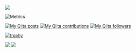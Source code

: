 ![](https://komarev.com/ghpvc/?username=hishizuka)

![Metrics](https://metrics.lecoq.io/hishizuka?template=classic&config.timezone=Asia%2FTokyo)

[![My Qiita posts](https://qiita-badge.apiapi.app/s/hishi/posts.svg)](http://qiita.com/hishi)
[![My Qiita contributions](https://qiita-badge.apiapi.app/s/hishi/contributions.svg)](http://qiita.com/hishi)
[![My Qiita followers](https://qiita-badge.apiapi.app/s/hishi/followers.svg)](http://qiita.com/hishi)

[![trophy](https://github-profile-trophy.vercel.app/?username=hishizuka)](https://github.com/ryo-ma/github-profile-trophy)


<a href="https://github.com/anuraghazra/github-readme-stats">
  <img align="left" src="https://github-readme-stats.vercel.app/api?username=hishizuka&count_private=true&show_icons=true" />
</a>
<a href="https://github.com/anuraghazra/github-readme-stats">
  <img align="left" src="https://github-readme-stats.vercel.app/api/top-langs/?username=hishizuka" />
</a>
